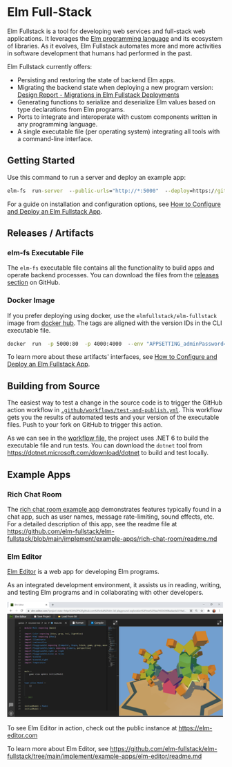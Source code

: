 # Elm Full-Stack

Elm Fullstack is a tool for developing web services and full-stack web applications. It leverages the [Elm programming language](https://elm-lang.org) and its ecosystem of libraries. As it evolves, Elm Fullstack automates more and more activities in software development that humans had performed in the past.

Elm Fullstack currently offers:

+ Persisting and restoring the state of backend Elm apps.
+ Migrating the backend state when deploying a new program version: [Design Report - Migrations in Elm Fullstack Deployments](https://michaelrätzel.com/blog/design-report-migrations-in-elm-fullstack-deployments)
+ Generating functions to serialize and deserialize Elm values based on type declarations from Elm programs.
+ Ports to integrate and interoperate with custom components written in any programming language.
+ A single executable file (per operating system) integrating all tools with a command-line interface.

## Getting Started

Use this command to run a server and deploy an example app:

```cmd
elm-fs  run-server  --public-urls="http://*:5000"  --deploy=https://github.com/elm-fullstack/elm-fullstack/tree/cd427019349f3d9d2f5b4c594b34d4e6c3e193cf/implement/example-apps/docker-image-default-app
```

For a guide on installation and configuration options, see [How to Configure and Deploy an Elm Fullstack App](guide/how-to-configure-and-deploy-an-elm-fullstack-app.md).

## Releases / Artifacts

### elm-fs Executable File

The `elm-fs` executable file contains all the functionality to build apps and operate backend processes. You can download the files from the [releases section](https://github.com/elm-fullstack/elm-fullstack/releases) on GitHub.

### Docker Image

If you prefer deploying using docker, use the `elmfullstack/elm-fullstack` image from [docker hub](https://hub.docker.com/r/elmfullstack/elm-fullstack/tags). The tags are aligned with the version IDs in the CLI executable file.

```cmd
docker  run  -p 5000:80  -p 4000:4000  --env "APPSETTING_adminPassword=test" elmfullstack/elm-fullstack
```

To learn more about these artifacts' interfaces, see [How to Configure and Deploy an Elm Fullstack App](guide/how-to-configure-and-deploy-an-elm-fullstack-app.md).

## Building from Source

The easiest way to test a change in the source code is to trigger the GitHub action workflow in [`.github/workflows/test-and-publish.yml`](./.github/workflows/test-and-publish.yml). This workflow gets you the results of automated tests and your version of the executable files. Push to your fork on GitHub to trigger this action.

As we can see in the [workflow file](./.github/workflows/test-and-publish.yml), the project uses .NET 6 to build the executable file and run tests. You can download the `dotnet` tool from https://dotnet.microsoft.com/download/dotnet to build and test locally.

## Example Apps

### Rich Chat Room

The [rich chat room example app](https://github.com/elm-fullstack/elm-fullstack/tree/main/implement/example-apps/rich-chat-room) demonstrates features typically found in a chat app, such as user names, message rate-limiting, sound effects, etc.
For a detailed description of this app, see the readme file at https://github.com/elm-fullstack/elm-fullstack/blob/main/implement/example-apps/rich-chat-room/readme.md

### Elm Editor

[Elm Editor](https://github.com/elm-fullstack/elm-fullstack/tree/main/implement/example-apps/elm-editor) is a web app for developing Elm programs.

As an integrated development environment, it assists us in reading, writing, and testing Elm programs and in collaborating with other developers.

<a href="https://github.com/elm-fullstack/elm-fullstack/tree/main/implement/example-apps/elm-editor/readme.md">
<img src="./guide/image/2021-03-17-elm-editor-user-interface.png" width="500" />
</a>

To see Elm Editor in action, check out the public instance at https://elm-editor.com

To learn more about Elm Editor, see https://github.com/elm-fullstack/elm-fullstack/tree/main/implement/example-apps/elm-editor/readme.md
